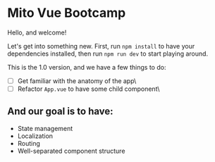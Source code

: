 # Mito Vue Bootcamp

Hello, and welcome!

Let's get into something new. First, run `npm install` to have your dependencies installed, then run `npm run dev` to start playing around.

This is the 1.0 version, and we have a few things to do:

- [ ] Get familiar with the anatomy of the app\
- [ ] Refactor `App.vue` to have some child component\

## And our goal is to have:
- State management
- Localization
- Routing
- Well-separated component structure
